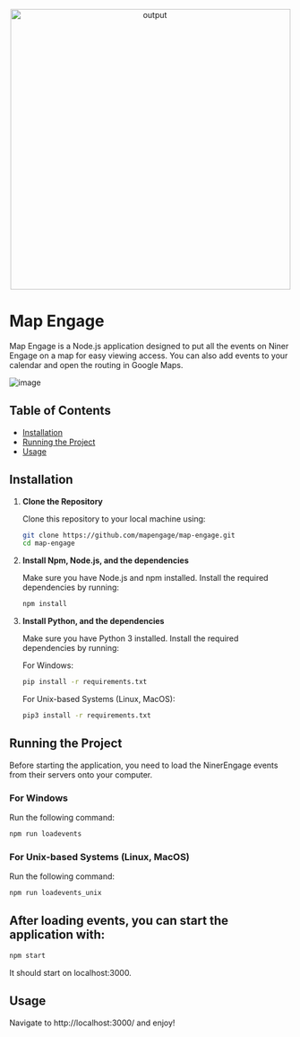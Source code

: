 <p align="center">
    <img src="https://github.com/user-attachments/assets/c261600f-2b7f-42ed-8de8-890a244d098e" alt="output" width="500" />
</p>




# Map Engage 
Map Engage is a Node.js application designed to put all the events on Niner Engage on a map for easy viewing access. You can also add events to your calendar and open the routing in Google Maps. 

![image](https://github.com/user-attachments/assets/e52cacfb-8200-4a2f-9ee8-eedb3e3ed622)


## Table of Contents

- [Installation](#installation)
- [Running the Project](#running-the-project)
- [Usage](#usage)

## Installation

1. **Clone the Repository**

   Clone this repository to your local machine using:

   ```bash
   git clone https://github.com/mapengage/map-engage.git
   cd map-engage
   ```

2. **Install Npm, Node.js, and the dependencies**

   Make sure you have Node.js and npm installed. Install the required dependencies by running:

   ```bash
   npm install
   ```

3. **Install Python, and the dependencies**

   Make sure you have Python 3 installed. Install the required dependencies by running:

   For Windows:
   
   ```bash
   pip install -r requirements.txt
   ```

   For Unix-based Systems (Linux, MacOS):

   ```bash
   pip3 install -r requirements.txt
   ```

## Running the Project

Before starting the application, you need to load the NinerEngage events from their servers onto your computer.

### For Windows

Run the following command:

```bash
npm run loadevents
```

### For Unix-based Systems (Linux, MacOS)

Run the following command:

```bash
npm run loadevents_unix
```

## After loading events, you can start the application with:

```bash
npm start
```

It should start on localhost:3000.

## Usage

Navigate to http://localhost:3000/ and enjoy!
